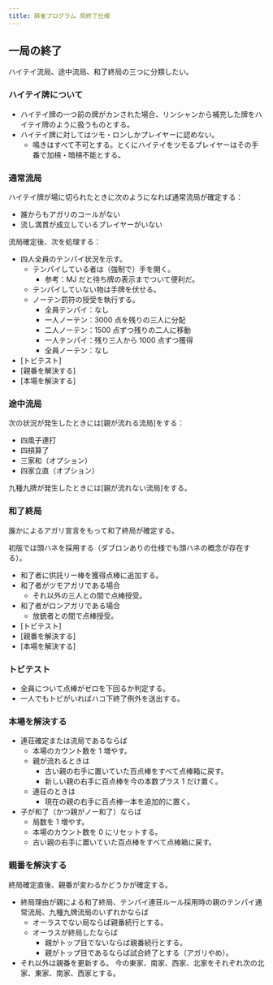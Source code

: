 ```yaml
---
title: 麻雀プログラム 局終了仕様
---
```


## 一局の終了

ハイテイ流局、途中流局、和了終局の三つに分類したい。

### ハイテイ牌について

* ハイテイ牌の一つ前の牌がカンされた場合、リンシャンから補充した牌をハイテイ牌のように扱うものとする。
* ハイテイ牌に対してはツモ・ロンしかプレイヤーに認めない。
  * 鳴きはすべて不可とする。とくにハイテイをツモるプレイヤーはその手番で加槓・暗槓不能とする。

### 通常流局

ハイテイ牌が場に切られたときに次のようになれば通常流局が確定する：

* 誰からもアガリのコールがない
* 流し満貫が成立しているプレイヤーがいない

流局確定後、次を処理する：

* 四人全員のテンパイ状況を示す。
  * テンパイしている者は（強制で）手を開く。
    * 参考：MJ だと待ち牌の表示までついて便利だ。
  * テンパイしていない物は手牌を伏せる。
  * ノーテン罰符の授受を執行する。
    * 全員テンパイ：なし
    * 一人ノーテン：3000 点を残りの三人に分配
    * 二人ノーテン：1500 点ずつ残りの二人に移動
    * 一人テンパイ：残り三人から 1000 点ずつ獲得
    * 全員ノーテン：なし
* [トビテスト]
* [親番を解決する]
* [本場を解決する]

### 途中流局

次の状況が発生したときには[親が流れる流局]をする：

* 四風子連打
* 四槓算了
* 三家和（オプション）
* 四家立直（オプション）

九種九牌が発生したときには[親が流れない流局]をする。

### 和了終局

誰かによるアガリ宣言をもって和了終局が確定する。

初版では頭ハネを採用する（ダブロンありの仕様でも頭ハネの概念が存在する）。

* 和了者に供託リー棒を獲得点棒に追加する。
* 和了者がツモアガリである場合
  * それ以外の三人との間で点棒授受。
* 和了者がロンアガリである場合
  * 放銃者との間で点棒授受。
* [トビテスト]
* [親番を解決する]
* [本場を解決する]

### トビテスト

* 全員について点棒がゼロを下回るか判定する。
* 一人でもトビがいればハコ下終了例外を送出する。

### 本場を解決する

* 連荘確定または流局であるならば
  * 本場のカウント数を 1 増やす。
  * 親が流れるときは
    * 古い親の右手に置いていた百点棒をすべて点棒箱に戻す。
    * 新しい親の右手に百点棒を今の本数プラス 1 だけ置く。
  * 連荘のときは
    * 現在の親の右手に百点棒一本を追加的に置く。
* 子が和了（かつ親がノー和了）ならば
  * 局数を 1 増やす。
  * 本場のカウント数を 0 にリセットする。
  * 古い親の右手に置いていた百点棒をすべて点棒箱に戻す。

### 親番を解決する

終局確定直後、親番が変わるかどうかが確定する。

* 終局理由が親による和了終局、テンパイ連荘ルール採用時の親のテンパイ通常流局、九種九牌流局のいずれかならば
  * オーラスでない局ならば親番続行とする。
  * オーラスが終局したならば
    * 親がトップ目でないならば親番続行とする。
    * 親がトップ目であるならば試合終了とする（アガリやめ）。
* それ以外は親番を更新する。
  今の東家、南家、西家、北家をそれぞれ次の北家、東家、南家、西家とする。
